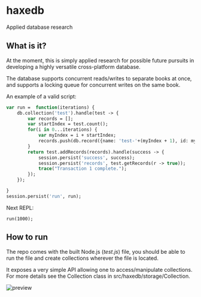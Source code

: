 # haxedb
Applied database research

## What is it?
At the moment, this is simply applied research for possible future pursuits in developing a highly versatile cross-platform database.

The database supports concurrent reads/writes to separate books at once, and supports a locking queue for concurrent writes on the same book.

An example of a valid script:
```haxe
var run =  function(iterations) {
    db.collection('test').handle(test -> {
        var records = [];
        var startIndex = test.count();
        for(i in 0...iterations) {
            var myIndex = i + startIndex;
            records.push(db.record({name: 'test-'+(myIndex + 1), id: myIndex}));
        }
        return test.addRecords(records).handle(success -> {
            session.persist('success', success);
            session.persist('records', test.getRecords(r -> true));
            trace("Transaction 1 complete.");
        });
    });

}
session.persist('run', run);

```
Next REPL:
```
run(1000);
```


## How to run
The repo comes with the built Node.js (_test.js_) file, you should be able to run the file and create collections wherever the file is located.

It exposes a very simple API allowing one to access/manipulate collections. For more details see the Collection class in src/haxedb/storage/Collection.

![preview](https://i.ibb.co/MgK3Wb8/image.png)


